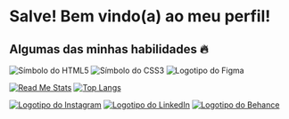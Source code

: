 <h1>Salve! Bem vindo(a) ao meu perfil!</h1>
<h2>Algumas das minhas habilidades 🔥</h2>

<img src="https://img.icons8.com/color/48/null/html-5--v1.png" alt="Símbolo do HTML5">  <img src="https://img.icons8.com/color/48/null/css3.png" alt="Símbolo do CSS3">  <img src="https://img.icons8.com/color/48/null/figma--v1.png" alt="Logotipo do Figma">

[![Read Me Stats](https://github-readme-stats.vercel.app/api?username=MatheusSSWeb&count_private=true&show_icons=true&theme=dark&bg_color=#000000&hide_border=true)](https://github.com/anuraghazra/github-readme-stats)
[![Top Langs](https://github-readme-stats.vercel.app/api/top-langs/?username=MatheusSSWeb&theme=dark)](https://github.com/MatheusSSWeb/github-readme-stats)

<a href="https://www.instagram.com/matheusssdev/" target="_blank"><img src="https://user-images.githubusercontent.com/125624056/219711031-903a323b-5190-47b2-8089-414a7e14ccc7.png" alt="Logotipo do Instagram"></a>  <a href="https://www.linkedin.com/in/matheus-sampaio-015bb8248/" target="_blank"><img src="https://user-images.githubusercontent.com/125624056/219710839-5b625e79-f70f-4c4a-be2d-1250897024af.png" alt="Logotipo do LinkedIn"></a>  <a href="https://www.behance.net/matheussampaiodev" target="_blank"><img src="https://user-images.githubusercontent.com/125624056/219713027-961b61be-2b7d-48d4-ba3e-0c8ac29d01e1.png" alt="Logotipo do Behance"></a>

